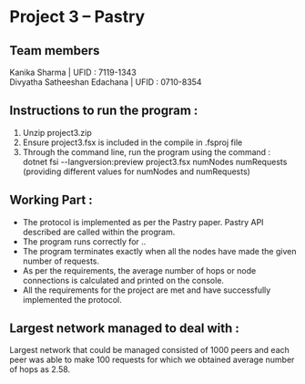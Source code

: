 # Project 3 – Pastry

## Team members
Kanika Sharma | UFID : 7119-1343 <br />
Divyatha Satheeshan Edachana | UFID : 0710-8354

## Instructions to run the program :
1. Unzip project3.zip
2. Ensure project3.fsx is included in the compile in .fsproj file
3. Through the command line, run the program using the command :
dotnet fsi --langversion:preview project3.fsx numNodes numRequests
(providing different values for numNodes and numRequests)

## Working Part :

<ul>
<li>The protocol is implemented as per the Pastry paper. Pastry API described are called within the program.</li>
<li>The program runs correctly for ..</li>
<li>The program terminates exactly when all the nodes have made the given number of requests.</li>  
<li>As per the requirements, the average number of hops or node connections is calculated and printed on the console.</li>
<li>All the requirements for the project are met and have successfully implemented the protocol.</li>
</ul>

## Largest network managed to deal with :

Largest network that could be managed consisted of 1000 peers and each peer was able to make 100 requests for which we obtained average number of hops as 2.58. 
